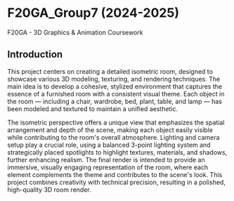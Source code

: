 # F20GA_Group7 (2024-2025)
F20GA - 3D Graphics &amp; Animation Coursework

## Introduction

This project centers on creating a detailed isometric room, designed to showcase various 3D modeling, texturing, and rendering techniques. The main idea is to develop a cohesive, stylized environment that captures the essence of a furnished room with a consistent visual theme. Each object in the room — including a chair, wardrobe, bed, plant, table, and lamp — has been modeled and textured to maintain a unified aesthetic. 

The isometric perspective offers a unique view that emphasizes the spatial arrangement and depth of the scene, making each object easily visible while contributing to the room's overall atmosphere. Lighting and camera setup play a crucial role, using a balanced 3-point lighting system and strategically placed spotlights to highlight textures, materials, and shadows, further enhancing realism. The final render is intended to provide an immersive, visually engaging representation of the room, where each element complements the theme and contributes to the scene's look. This project combines creativity with technical precision, resulting in a polished, high-quality 3D room render.
